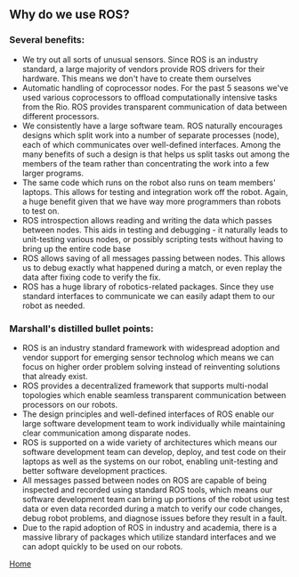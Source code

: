 ## Why do we use ROS?

### Several benefits:
- We try out all sorts of unusual sensors. Since ROS is an industry standard, a large majority of vendors provide ROS drivers for their hardware. This means we don't have to create them ourselves
- Automatic handling of coprocessor nodes. For the past 5 seasons we've used various coprocessors to offload computationally intensive tasks from the Rio. ROS provides transparent communication of data between different processors.
- We consistently have a large software team. ROS naturally encourages designs which split work into a number of separate processes (node), each of which communicates over well-defined interfaces. Among the many benefits of such a design is that helps us split tasks out among the members of the team rather than concentrating the work into a few larger programs.
- The same code which runs on the robot also runs on team members' laptops. This allows for testing and integration work off the robot. Again, a huge benefit given that we have way more programmers than robots to test on.
- ROS introspection allows reading and writing the data which passes between nodes. This aids in testing and debugging - it naturally leads to unit-testing various nodes, or possibly scripting tests without having to bring up the entire code base
- ROS allows saving of all messages passing between nodes. This allows us to debug exactly what happened during a match, or even replay the data after fixing code to verify the fix.
- ROS has a huge library of robotics-related packages. Since they use standard interfaces to communicate we can easily adapt them to our robot as needed.

### Marshall's distilled bullet points:
- ROS is an industry standard framework with widespread adoption and vendor support for emerging sensor technolog which means we can focus on higher order problem solving instead of reinventing solutions that already exist.
- ROS provides a decentralized framework that supports multi-nodal topologies which enable seamless transparent communication between processors on our robots.
- The design principles and well-defined interfaces of ROS enable our large software development team to work individually while maintaining clear communication among disparate nodes.
- ROS is supported on a wide variety of architectures which means our software development team can develop, deploy, and test code on their laptops as well as the systems on our robot, enabling unit-testing and better software development practices.
- All messages passed between nodes on ROS are capable of being inspected and recorded using standard ROS tools, which means our software development team can bring up portions of the robot using test data or even data recorded during a match to verify our code changes, debug robot problems, and diagnose issues before they result in a fault.
- Due to the rapid adoption of ROS in industry and academia, there is a massive library of packages which utilize standard interfaces and we can adopt quickly to be used on our robots.

[Home](/README.md)